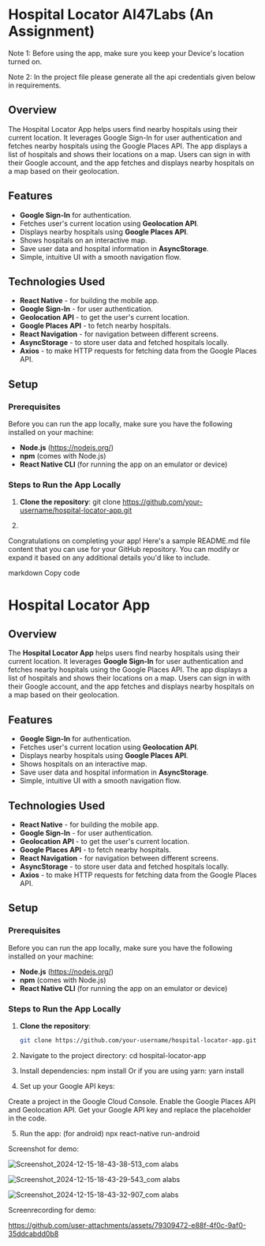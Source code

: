 # Hospital Locator AI47Labs (An Assignment)
Note 1: Before using the app, make sure you keep your Device's location turned on.

Note 2: In the project file please generate all the api credentials given below in requirements.

## Overview
The Hospital Locator App helps users find nearby hospitals using their current location. 
It leverages Google Sign-In for user authentication and fetches nearby hospitals using the Google Places API. 
The app displays a list of hospitals and shows their locations on a map. 
Users can sign in with their Google account, and the app fetches and displays nearby hospitals on a map based on their geolocation.

## Features
- **Google Sign-In** for authentication.
- Fetches user's current location using **Geolocation API**.
- Displays nearby hospitals using **Google Places API**.
- Shows hospitals on an interactive map.
- Save user data and hospital information in **AsyncStorage**.
- Simple, intuitive UI with a smooth navigation flow.

## Technologies Used
- **React Native** - for building the mobile app.
- **Google Sign-In** - for user authentication.
- **Geolocation API** - to get the user's current location.
- **Google Places API** - to fetch nearby hospitals.
- **React Navigation** - for navigation between different screens.
- **AsyncStorage** - to store user data and fetched hospitals locally.
- **Axios** - to make HTTP requests for fetching data from the Google Places API.

## Setup

### Prerequisites
Before you can run the app locally, make sure you have the following installed on your machine:
- **Node.js** (https://nodejs.org/)
- **npm** (comes with Node.js)
- **React Native CLI** (for running the app on an emulator or device)

### Steps to Run the App Locally

1. **Clone the repository**:
   git clone https://github.com/your-username/hospital-locator-app.git

2. 
Congratulations on completing your app! Here's a sample README.md file content that you can use for your GitHub repository. You can modify or expand it based on any additional details you'd like to include.

markdown
Copy code
# Hospital Locator App

## Overview
The **Hospital Locator App** helps users find nearby hospitals using their current location. It leverages **Google Sign-In** for user authentication and fetches nearby hospitals using the Google Places API. The app displays a list of hospitals and shows their locations on a map. Users can sign in with their Google account, and the app fetches and displays nearby hospitals on a map based on their geolocation.

## Features
- **Google Sign-In** for authentication.
- Fetches user's current location using **Geolocation API**.
- Displays nearby hospitals using **Google Places API**.
- Shows hospitals on an interactive map.
- Save user data and hospital information in **AsyncStorage**.
- Simple, intuitive UI with a smooth navigation flow.

## Technologies Used
- **React Native** - for building the mobile app.
- **Google Sign-In** - for user authentication.
- **Geolocation API** - to get the user's current location.
- **Google Places API** - to fetch nearby hospitals.
- **React Navigation** - for navigation between different screens.
- **AsyncStorage** - to store user data and fetched hospitals locally.
- **Axios** - to make HTTP requests for fetching data from the Google Places API.

## Setup

### Prerequisites
Before you can run the app locally, make sure you have the following installed on your machine:
- **Node.js** (https://nodejs.org/)
- **npm** (comes with Node.js)
- **React Native CLI** (for running the app on an emulator or device)

### Steps to Run the App Locally

1. **Clone the repository**:

   ```bash
   git clone https://github.com/your-username/hospital-locator-app.git
2. Navigate to the project directory:
   cd hospital-locator-app
3. Install dependencies:
   npm install
Or if you are using yarn:
yarn install

4. Set up your Google API keys:

Create a project in the Google Cloud Console.
Enable the Google Places API and Geolocation API.
Get your Google API key and replace the placeholder in the code.

5. Run the app: (for android)
npx react-native run-android


Screenshot for demo: 

![Screenshot_2024-12-15-18-43-38-513_com alabs](https://github.com/user-attachments/assets/fe8092c2-15ab-485b-ad7b-05bade36adf2)


![Screenshot_2024-12-15-18-43-29-543_com alabs](https://github.com/user-attachments/assets/d809b7a4-5d50-4754-a9ea-28446b354daf)


![Screenshot_2024-12-15-18-43-32-907_com alabs](https://github.com/user-attachments/assets/1cec80f0-3fb1-4b03-9901-6f7a66e0525d)



Screenrecording for demo:




https://github.com/user-attachments/assets/79309472-e88f-4f0c-9af0-35ddcabdd0b8






